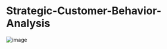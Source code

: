 # Strategic-Customer-Behavior-Analysis
![image](https://github.com/user-attachments/assets/5a6cdacf-7d6a-4b15-b81a-5ee8b545278e)
